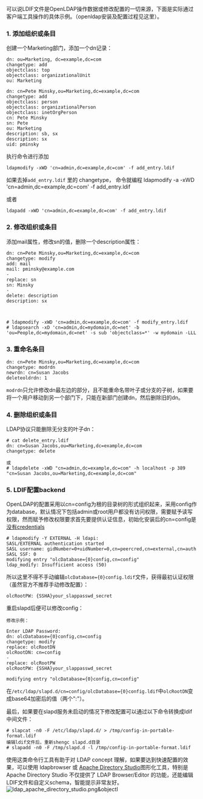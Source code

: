 

可以说LDIF文件是OpenLDAP操作数据或修改配置的一切来源，下面是实际通过客户端工具操作的具体示例。（openldap安装及配置过程见这里）。



### 1\. 添加组织或条目

创建一个Marketing部门，添加一个dn记录：
    
    
    dn: ou=Marketing, dc=example,dc=com
    changetype: add
    objectclass: top
    objectclass: organizationalUnit
    ou: Marketing
    
    dn: cn=Pete Minsky,ou=Marketing,dc=example,dc=com
    changetype: add
    objectclass: person
    objectclass: organizationalPerson
    objectclass: inetOrgPerson
    cn: Pete Minsky
    sn: Pete
    ou: Marketing
    description: sb, sx
    description: sx
    uid: pminsky
    

执行命令进行添加  
    
    ldapmodify -xWD 'cn=admin,dc=example,dc=com' -f add_entry.ldif
    
    
如果去掉`add_entry.ldif` 里的 changetype， 命令就编程
    ldapmodify -a -xWD 'cn=admin,dc=example,dc=com' -f add_entry.ldif

或者

    ldapadd -xWD 'cn=admin,dc=example,dc=com' -f add_entry.ldif

    

### 2\. 修改组织或条目

添加mail属性，修改sn的值，删除一个description属性：
    
    
    dn: cn=Pete Minsky,ou=Marketing,dc=example,dc=com
    changetype: modify
    add: mail
    mail: pminsky@example.com
    -
    replace: sn
    sn: Minsky
    -
    delete: description
    description: sx
    
    
    
    # ldapmodify -xWD 'cn=admin,dc=example,dc=com' -f modify_entry.ldif
    # ldapsearch -xD 'cn=admin,dc=mydomain,dc=net' -b 'ou=People,dc=mydomain,dc=net' -s sub 'objectclass=*' -w mydomain -LLL
    

### 3\. 重命名条目
    
    
    dn: cn=Pete Minsky,ou=Marketing,dc=example,dc=com
    changetype: modrdn
    newrdn: cn=Susan Jacobs
    deleteoldrdn: 1
    

`modrdn`只允许修改dn最左边的部分，且不能重命名带叶子或分支的子树，如果要将一个用户移动到另一个部门下，只能在新部门创建dn，然后删除旧的dn。

### 4\. 删除组织或条目

LDAP协议只能删除无分支的叶子dn：
    
    
    # cat delete_entry.ldif
    dn: cn=Susan Jacobs,ou=Marketing,dc=example,dc=com
    changetype: delete
    
    或
    # ldapdelete -xWD "cn=admin,dc=example,dc=com" -h localhost -p 389 "cn=Susan Jacobs,ou=Marketing,dc=example,dc=com"
    

### 5\. LDIF配置backend

OpenLDAP的配置采用以cn=config为根的目录树的形式组织起来，采用config作为database，默认情况下包括admin或root用户都没有访问权限，需要赋予读写权限，然而赋予修改权限要求首先要提供认证信息，初始化安装后的cn=config是[没有credentials][1]
    
    
    # ldapmodify -Y EXTERNAL -H ldapi:
    SASL/EXTERNAL authentication started
    SASL username: gidNumber=0+uidNumber=0,cn=peercred,cn=external,cn=auth
    SASL SSF: 0
    modifying entry "olcDatabase={0}config,cn=config"
    ldap_modify: Insufficient access (50)
    

所以这里不得不手动编辑`olcDatabase={0}config.ldif`文件，获得最初认证权限（虽然官方不推荐手动修改配置）：
    
    
    olcRootPW: {SSHA}your_slappasswd_secret
    

重启slapd后便可以修改config：
    
    
    修改示例：
    
    Enter LDAP Password: 
    dn: olcDatabase={0}config,cn=config
    changetype: modify
    replace: olcRootDN
    olcRootDN: cn=config 
    -
    replace: olcRootPW
    olcRootPW: {SSHA}your_slappasswd_secret
    
    modifying entry "olcDatabase={0}config,cn=config" 
    

在`/etc/ldap/slapd.d/cn=config/olcDatabase={0}config.ldif`中`olcRootDN`变成base64加密后的值（两个":"）。

最后，如果要在slapd服务未启动的情况下修改配置可以通过以下命令转换成ldif中间文件：
    
    
    # slapcat -n0 -F /etc/ldap/slapd.d/ > /tmp/config-in-portable-format.ldif
    编辑ldif文件后，重新shengc slapd.d目录
    # slapadd -n0 -F /tmp/slapd.d -l /tmp/config-in-portable-format.ldif
    

使用这类命令行工具有助于对 LDAP concept 理解，如果要达到快速配置的效果，可以使用 ldapbrowser 或 [Apache Directory Studio][2]图形化工具，特别是 Apache Directory Studio 不仅提供了 LDAP Browser/Editor 的功能，还能编辑LDIF文件和自定义schema，智能提示非常友好。  
![ldap_apache_directory_studio.png&objectI][3]


[1]: http://serverfault.com/questions/661151/how-to-modify-rootpw-without-edit-ldif-manually-but-with-ldap-command-tools-in
[2]: http://directory.apache.org/studio/users-guide.html
[3]: https://segmentfault.com/image?src=http://sean-images.qiniudn.com/ldap_apache_directory_studio.png&objectId=1190000002607146&token=c3ef6c190862f4d1bdf9e4181eaf67fc
[4]: mailto:yqgroup%40service.aliyun.com
[5]: https://yqfile.alicdn.com/e77cd6c7dd7335ca7d21a57bb14a19db.png
[6]: https://yq.aliyun.com/articles/291235